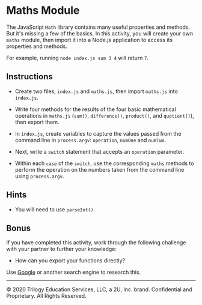 # Maths Module

The JavaScript `Math` library contains many useful properties and methods. But it's missing a few of the basics. In this activity, you will create your own `maths` module, then import it into a Node.js application to access its properties and methods.

For example, running `node index.js sum 3 4` will return `7`.

## Instructions

* Create two files, `index.js` and `maths.js`, then import `maths.js` into `index.js`.

* Write four methods for the results of the four basic mathematical operations in `maths.js` (`sum()`, `difference()`, `product()`, and `quotient()`), then export them.

* In `index.js`, create variables to capture the values passed from the command line in `process.argv`: `operation`, `numOne` and `numTwo`.

* Next, write a `switch` statement that accepts an `operation` parameter.

* Within each `case` of the `switch`, use the corresponding `maths` methods to perform the operation on the numbers taken from the command line using `process.argv`.

## Hints

* You will need to use `parseInt()`.

## Bonus

If you have completed this activity, work through the following challenge with your partner to further your knowledge:

* How can you export your functions directly?

Use [Google](https://www.google.com/) or another search engine to research this.

---

© 2020 Trilogy Education Services, LLC, a 2U, Inc. brand. Confidential and Proprietary. All Rights Reserved.
